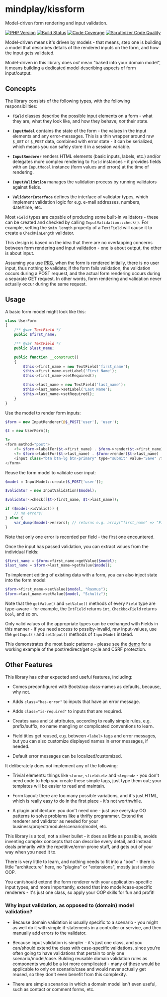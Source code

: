 mindplay/kissform
=================

Model-driven form rendering and input validation.

[![PHP Version](https://img.shields.io/badge/php-5.5%2B-blue.svg)](https://packagist.org/packages/mindplay/kissform)
[![Build Status](https://travis-ci.org/mindplay-dk/kissform.svg?branch=master)](https://travis-ci.org/mindplay-dk/kissform)
[![Code Coverage](https://scrutinizer-ci.com/g/mindplay-dk/kissform/badges/coverage.png?b=master)](https://scrutinizer-ci.com/g/mindplay-dk/kissform/?branch=master)
[![Scrutinizer Code Quality](https://scrutinizer-ci.com/g/mindplay-dk/kissform/badges/quality-score.png?b=master)](https://scrutinizer-ci.com/g/mindplay-dk/kissform/?branch=master)

Model-driven means it's driven by models - that means, step one is building
a model that describes details of the rendered inputs on the form, and how
the input gets validated.

Model-driven in this library does *not* mean "baked into your domain model",
it means building a dedicated model describing aspects of form input/output.


## Concepts

The library consists of the following types, with the following responsibilities:

  * **`Field`** classes describe the possible input elements on a form - what
    they are, what they look like, and how they behave; *not* their state.

  * **`InputModel`** contains the state of the form - the values in the input
    elements and any error-messages. This is a thin wrapper around raw `$_GET`
    or `$_POST` data, combined with error state - it can be serialized, which
    means you can safely store it in a session variable.

  * **`InputRenderer`** renders HTML elements (basic inputs, labels, etc.) and/or
    delegates more complex rendering to `Field` instances - it provides fields with
    an `InputModel` instance (form values and errors) at the time of rendering.

  * **`InputValidation`** manages the validation process by running validators against
    fields.

  * **`ValidatorInterface`** defines the interface of validator types, which implement
    validation logic for e.g. e-mail addresses, numbers, date/time, etc.

Most `Field` types are capable of producing some built-in validators - these can be created and
checked by calling `InputValidation::check()`. For example, setting the `$min_length` property of
a `TextField` will cause it to create a `CheckMinLength` validator.

This design is based on the idea that there are no overlapping concerns between
form rendering and input validation - one is about output, the other is about input.

Assuming you use [PRG](http://en.wikipedia.org/wiki/Post/Redirect/Get),
when the form is rendered initially, there is no user input, thus nothing to validate;
if the form fails validation, the validation occurs during a POST request, and the
actual form rendering occurs during a separate GET request. In other words, form
rendering and validation never actually occur during the same request.


## Usage

A basic form model might look like this:

```PHP
class UserForm
{
    /** @var TextField */
    public $first_name;

    /** @var TextField */
    public $last_name;

    public function __construct()
    {
        $this->first_name = new TextField('first_name');
        $this->first_name->setLabel('First Name');
        $this->first_name->setRequired();

        $this->last_name = new TextField('last_name');
        $this->last_name->setLabel('Last Name');
        $this->last_name->setRequired();
    }
}
```

Use the model to render form inputs:

```PHP
$form = new InputRenderer(@$_POST['user'], 'user');

$t = new UserForm();

?>
<form method="post">
    <?= $form->labelFor($t->first_name) . $form->render($t->first_name) . '<br/>' ?>
    <?= $form->labelFor($t->last_name) . $form->render($t->last_name) . '<br/>' ?>
    <input class="btn btn-lg btn-primary" type="submit" value="Save" />
</form>
```

Reuse the form model to validate user input:

```PHP
$model = InputModel::create($_POST['user']);

$validator = new InputValidation($model);

$validator->check([$t->first_name, $t->last_name]);

if ($model->isValid()) {
    // no errors!
} else {
    var_dump($model->errors); // returns e.g. array("first_name" => "First Name is required")
}
```

Note that only one error is recorded per field - the first one encountered.

Once the input has passed validation, you can extract values from the individual fields:

```php
$first_name = $form->first_name->getValue($model);
$last_name = $form->last_name->getValue($model);
```

To implement editing of existing data with a form, you can also inject state into the form model:

```php
$form->first_name->setValue($model, "Rasmus");
$form->last_name->setValue($model, "Schultz");
```

Note that the `getValue()` and `setValue()` methods of every `Field` type are type-aware - for
example, the `IntField` returns `int`, `CheckboxField` returns `bool`, and so on.

Only valid values of the appropriate types can be exchanged with Fields in this manner - if you
need access to possiby-invalid, raw input-values, use the `getInput()` and `setInput()` methods
of `InputModel` instead.

This demonstrates the most basic patterns - please see the [demo](examples/demo.php) for a working
example of the post/redirect/get cycle and CSRF protection.


## Other Features

This library has other expected and useful features, including:

 * Comes preconfigured with Bootstrap class-names as defaults, because, why not.

 * Adds `class="has-error"` to inputs that have an error message.

 * Adds `class="is-required"` to inputs that are required.

 * Creates `name` and `id` attributes, according to really simple rules, e.g.
   prefix/suffix, no name mangling or complicated conventions to learn.

 * Field titles get reused, e.g. between `<label>` tags and error messages, but
   you can also customize displayed names in error messages, if needed.

 * Default error messages can be localized/customized.

It deliberately does not implement any of the following:

 * Trivial elements: things like `<form>`, `<fieldset>` and `<legend>` - you don't
   need code to help you create these simple tags, just type them out; your templates
   will be easier to read and maintain.

 * Form layout: there are too many possible variations, and it's just HTML, which
   is really easy to do in the first place - it's not worthwhile.

 * A plugin architecture: you don't need one - just use everyday OO patterns to
   solve problems like a thrifty programmer. Extend the renderer and validator
   as needed for your business/project/module/scenario/model, etc.

This library is a tool, not a silver bullet - it does as little as possible, avoids
inventing complex concepts that can describe every detail, and instead deals primarily
with the repetitive/error-prone stuff, and gets out of your way when you need it to.

There is very little to learn, and nothing needs to fit into a "box" - there
is little "architecture" here, no "plugins" or "extensions", mostly just simple OOP.

You can/should extend the form renderer with your application-specific input
types, and more importantly, extend that into model/case-specific renderers -
it's just one class, so apply your OOP skills for fun and profit!

### Why input validation, as opposed to (domain) model validation?

 * Because domain validation is usually specific to a scenario - you might as
   well do it with simple if-statements in a controller or service, and then
   manually add errors to the validator.

 * Because input validation is simpler - it's just one class, and you can/should
   extend the class with case-specific validations, since you're often going to
   have validations that pertain to only one scenario/model/case. Bulding reusable
   domain validation rules as components would be a lot more complicated - many
   of these would be applicable to only on scenario/case and would never actually
   get reused, so they don't even benefit from this complexity.

 * There are simple scenarios in which a domain model isn't even useful, such
   as contact or comment forms, etc.
